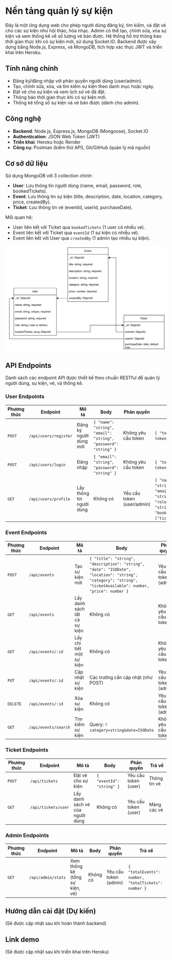 # Nền tảng quản lý sự kiện

Đây là một ứng dụng web cho phép người dùng đăng ký, tìm kiếm, và đặt vé cho các sự kiện như hội thảo, hòa nhạc. Admin có thể tạo, chỉnh sửa, xóa sự kiện và xem thống kê về số lượng vé bán được. Hệ thống hỗ trợ thông báo thời gian thực khi có sự kiện mới, sử dụng Socket.IO. Backend được xây dựng bằng Node.js, Express, và MongoDB, tích hợp xác thực JWT và triển khai trên Heroku.

## Tính năng chính

- Đăng ký/đăng nhập với phân quyền người dùng (user/admin).
- Tạo, chỉnh sửa, xóa, và tìm kiếm sự kiện theo danh mục hoặc ngày.
- Đặt vé cho sự kiện và xem lịch sử vé đã đặt.
- Thông báo thời gian thực khi có sự kiện mới.
- Thống kê tổng số sự kiện và vé bán được (dành cho admin).

## Công nghệ

- **Backend**: Node.js, Express.js, MongoDB (Mongoose), Socket.IO
- **Authentication**: JSON Web Token (JWT)
- **Triển khai**: Heroku hoặc Render
- **Công cụ**: Postman (kiểm thử API), Git/GitHub (quản lý mã nguồn)

## Cơ sở dữ liệu

Sử dụng MongoDB với 3 collection chính:

- **User**: Lưu thông tin người dùng (name, email, password, role, bookedTickets).
- **Event**: Lưu thông tin sự kiện (title, description, date, location, category, price, createdBy).
- **Ticket**: Lưu thông tin vé (eventId, userId, purchaseDate).

Mối quan hệ:

- User liên kết với Ticket qua `bookedTickets` (1 user có nhiều vé).
- Event liên kết với Ticket qua `eventId` (1 sự kiện có nhiều vé).
- Event liên kết với User qua `createdBy` (1 admin tạo nhiều sự kiện).

![Sơ đồ cơ sở dữ liệu](event_sql.jpg)

## API Endpoints

Danh sách các endpoint API được thiết kế theo chuẩn RESTful để quản lý người dùng, sự kiện, vé, và thống kê.

### User Endpoints

| Phương thức | Endpoint              | Mô tả                    | Body                                                            | Phân quyền                 | Trả về                                                                                      |
| ----------- | --------------------- | ------------------------ | --------------------------------------------------------------- | -------------------------- | ------------------------------------------------------------------------------------------- |
| `POST`      | `/api/users/register` | Đăng ký người dùng mới   | `{ "name": "string", "email": "string", "password": "string" }` | Không yêu cầu token        | `{ "token": "JWT token" }`                                                                  |
| `POST`      | `/api/users/login`    | Đăng nhập                | `{ "email": "string", "password": "string" }`                   | Không yêu cầu token        | `{ "token": "JWT token" }`                                                                  |
| `GET`       | `/api/users/profile`  | Lấy thông tin người dùng | Không có                                                        | Yều cầu token (user/admin) | `{ "name": "string", "email": "string", "role": "string", "bookedTickets": ["ticket_id"] }` |

### Event Endpoints

| Phương thức | Endpoint             | Mô tả                        | Body                                                                                                                                                        | Phân quyền            | Trả về                       |
| ----------- | -------------------- | ---------------------------- | ----------------------------------------------------------------------------------------------------------------------------------------------------------- | --------------------- | ---------------------------- |
| `POST`      | `/api/events`        | Tạo sự kiện mới              | `{ "title": "string", "description": "string", "date": "ISODate", "location": "string", "category": "string", "ticketAvailable": number, "price": number }` | Yêu cầu token (admin) | Thông tin sự kiện            |
| `GET`       | `/api/events`        | Lấy danh sách tất cả sự kiện | Không có                                                                                                                                                    | Không yêu cầu token   | Mảng các sự kiện             |
| `GET`       | `/api/events/:id`    | Lấy chi tiết một sự kiện     | Không có                                                                                                                                                    | Không yêu cầu token   | Thông tin sự kiện            |
| `PUT`       | `/api/events/:id`    | Cập nhật sự kiện             | Các trường cần cập nhật (như POST)                                                                                                                          | Yêu cầu token (admin) | Sự kiện đã cập nhật          |
| `DELETE`    | `/api/events/:id`    | Xóa sự kiện                  | Không có                                                                                                                                                    | Yêu cầu token (admin) | `{ "msg": "Event deleted" }` |
| `GET`       | `/api/events/search` | Tìm kiếm sự kiện             | Query: `?category=string&date=ISODate`                                                                                                                      | Không yêu cầu token   | Mảng các sự kiện phù hợp     |

### Ticket Endpoints

| Phương thức | Endpoint            | Mô tả                           | Body                      | Phân quyền           | Trả về       |
| ----------- | ------------------- | ------------------------------- | ------------------------- | -------------------- | ------------ |
| `POST`      | `/api/tickets`      | Đặt vé cho sự kiện              | `{ "eventId": "string" }` | Yêu cầu token (user) | Thông tin vé |
| `GET`       | `/api/tickets/user` | Lấy danh sách vé của người dùng | Không có                  | Yêu cầu token (user) | Mảng các vé  |

### Admin Endpoints

| Phương thức | Endpoint           | Mô tả                           | Body     | Phân quyền            | Trả về                                              |
| ----------- | ------------------ | ------------------------------- | -------- | --------------------- | --------------------------------------------------- |
| `GET`       | `/api/admin/stats` | Xem thống kê (tổng sự kiện, vé) | Không có | Yêu cầu token (admin) | `{ "totalEvents": number, "totalTickets": number }` |

## Hướng dẫn cài đặt (Dự kiến)

(Sẽ được cập nhật sau khi hoàn thành backend)

## Link demo

(Sẽ được cập nhật sau khi triển khai trên Heroku)
